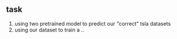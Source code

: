 ## task
1. using two pretrained model to predict our "correct" tsla datasets
2. using our dataset to train a ..